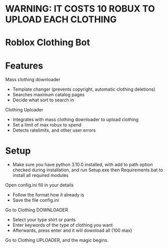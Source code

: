# WARNING: IT COSTS 10 ROBUX TO UPLOAD EACH CLOTHING

# Roblox Clothing Bot
# Features
Mass clothing downloader
 - Template changer (prevents copyright, automatic clothing deletions)
 - Searches maximum catalog pages
 - Decide what sort to search in

Clothing Uploader
 - Integrates with mass clothing downloader to upload clothing
 - Set a limit of max robux to spend
 - Detects ratelimits, and other user errors
 
 # Setup
- Make sure you have python 3.10.0 installed, with add to path option checked during installation, and run Setup.exe then Requirements.bat to install all required modules

Open config.ini fill in your details
- Follow the format how it already is
- Save the file config.ini

Go to Clothing DOWNLOADER
- Select your type shirt or pants
- Enter keywords of the type of clothing you want
- Afterwards, press enter and it will download all (100 max)

Go to Clothing UPLOADER, and the magic begins.
